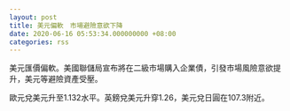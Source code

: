 ```yaml
---
layout: post
title: 美元偏軟　市場避險意欲下降
date: 2020-06-16 05:53:34.000000000 +08:00
categories: rss
---
```


美元匯價偏軟。美國聯儲局宣布將在二級市場購入企業債，引發市場風險意欲提升，美元等避險資產受壓。

歐元兌美元升至1.132水平。英鎊兌美元升穿1.26，美元兌日圓在107.3附近。
